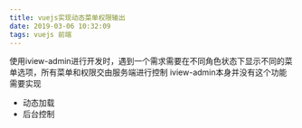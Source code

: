 ```yaml
---
title: vuejs实现动态菜单权限输出
date: 2019-03-06 10:32:09
tags: vuejs 前端
---
```

使用iview-admin进行开发时，遇到一个需求需要在不同角色状态下显示不同的菜单选项，所有菜单和权限交由服务端进行控制
iview-admin本身并没有这个功能
需要实现
- 动态加载
- 后台控制

